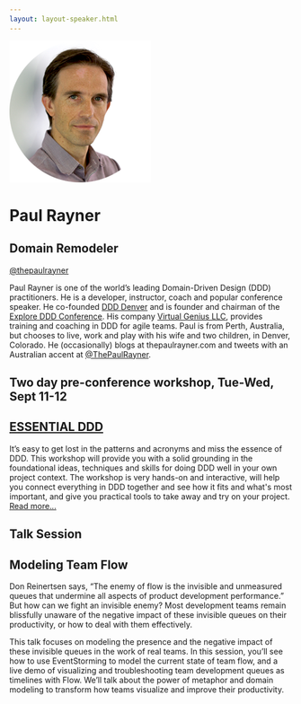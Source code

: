 ```yaml
---
layout: layout-speaker.html
---
```


<div class="container section featured-speaker">
  <div class="row">
  <div class="col-xs-12 col-sm-2 img-container">
    <img class="speaker-page-img" src="../img/speakers/Paul-Rayner-ON.png" />
  </div>
  <div class="col-xs-12 col-sm-10 copy-container">
    <h1 class="speaker-header">Paul Rayner</h1>
    <h2 class="speaker-subtitle">Domain Remodeler</h2>
    <p class="copy"><a class="speaker-handle" href="https://twitter.com/thepaulrayner" target="_blank">@thepaulrayner</a></p>
    <p class="copy">Paul Rayner is one of the world’s leading Domain-Driven Design (DDD) practitioners. He is a developer, instructor, coach and popular conference speaker. He co-founded <a href="https://www.meetup.com/ddd-denver" target="_blank">DDD Denver</a> and is founder and chairman of the <a href="https://github.com/paulrayner/exploreddd.github.com/issues/exploreddd.com" target="_blank">Explore DDD Conference</a>. His company <a href="https://www.virtualgenius.com/" target="_blank">Virtual Genius LLC</a>, provides training and coaching in DDD for agile teams. Paul is from Perth, Australia, but chooses to live, work and play with his wife and two children, in Denver, Colorado. He (occasionally) blogs at thepaulrayner.com and tweets with an Australian accent at <a href="https://twitter.com/thepaulrayner" target="_blank">@ThePaulRayner</a>.</p>
    <h2 class="speaker-subheader"><strong>Two day pre-conference workshop, Tue-Wed, Sept 11-12</strong></h2>
    <h2 class="speaker-subheader gold"><a href="../workshops/essential-ddd.html">ESSENTIAL DDD</a></h2>
    <p class="copy">It’s easy to get lost in the patterns and acronyms and miss the essence of DDD. This workshop will provide you with a solid grounding in the foundational ideas, techniques and skills for doing DDD well in your own project context. The workshop is very hands-on and interactive, will help you connect everything in DDD together and see how it fits and what's most important, and give you practical tools to take away and try on your project. <a href="../workshops/essential-ddd.html">Read more...</a></p>
    <h2 class="speaker-subheader">Talk Session</h2>
      <h2 class="speaker-subheader gold">Modeling Team Flow</h2>
      <p class="copy">Don Reinertsen says, “The enemy of flow is the invisible and unmeasured queues that undermine all aspects of product development performance.” But how can we fight an invisible enemy? Most development teams remain blissfully unaware of the negative impact of these invisible queues on their productivity, or how to deal with them effectively.</p>
      <p class="copy">This talk focuses on modeling the presence and the negative impact of these invisible queues in the work of real teams. In this session, you’ll see how to use EventStorming to model the current state of team flow, and a live demo of visualizing and troubleshooting team development queues as timelines with Flow. We’ll talk about the power of metaphor and domain modeling to transform how teams visualize and improve their productivity.</p>
  </div>
</div>
</div>
